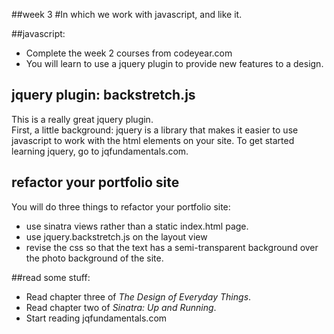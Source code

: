##week 3
#In which we work with javascript, and like it.

##javascript:
- Complete the week 2 courses from codeyear.com
- You will learn to use a jquery plugin to provide new features to a design.


## jquery plugin: backstretch.js
This is a really great jquery plugin.  
First, a little background: jquery is a library that makes it easier to use javascript to work with the html elements on your site.
To get started learning jquery, go to jqfundamentals.com.  

## refactor your portfolio site
You will do three things to refactor your portfolio site:
- use sinatra views rather than a static index.html page.
- use jquery.backstretch.js on the layout view
- revise the css so that the text has a semi-transparent background over the photo background of the site.

##read some stuff:
- Read chapter three of _The Design of Everyday Things_.
- Read chapter two of _Sinatra: Up and Running_.
- Start reading jqfundamentals.com